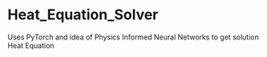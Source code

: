 # Heat_Equation_Solver
Uses PyTorch and idea of Physics Informed Neural Networks to get solution Heat Equation 
